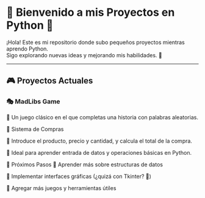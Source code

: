 # 🐍 Bienvenido a mis Proyectos en Python 🚀

¡Hola! Este es mi repositorio donde subo pequeños proyectos mientras aprendo Python.  
Sigo explorando nuevas ideas y mejorando mis habilidades. 🌟  

---

## 🎮 Proyectos Actuales

### 🎭 MadLibs Game  
🔹 Un juego clásico en el que completas una historia con palabras aleatorias.  
 


🛒 Sistema de Compras

🔹 Introduce el producto, precio y cantidad, y calcula el total de la compra.

🔹 Ideal para aprender entrada de datos y operaciones básicas en Python.






🚀 Próximos Pasos
📌 Aprender más sobre estructuras de datos

📌 Implementar interfaces gráficas (¿quizá con Tkinter? 🤔)

📌 Agregar más juegos y herramientas útiles

